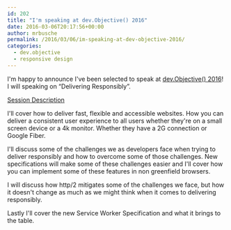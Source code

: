 ```yaml
---
id: 202
title: "I'm speaking at dev.Objective() 2016"
date: 2016-03-06T20:17:56+00:00
author: mrbusche
permalink: /2016/03/06/im-speaking-at-dev-objective-2016/
categories:
  - dev.objective
  - responsive design
---
```


I'm happy to announce I've been selected to speak at <a href="https://devobjective.com" target="_blank">dev.Objective() 2016</a>! I will speaking on &#8220;Delivering Responsibly&#8221;.

<span style="text-decoration: underline;">Session Description</span>

I'll cover how to deliver fast, flexible and accessible websites. How you can deliver a consistent user experience to all users whether they're on a small screen device or a 4k monitor. Whether they have a 2G connection or Google Fiber.

I'll discuss some of the challenges we as developers face when trying to deliver responsibly and how to overcome some of those challenges. New specifications will make some of these challenges easier and I'll cover how you can implement some of these features in non greenfield browsers.

I will discuss how http/2 mitigates some of the challenges we face, but how it doesn't change as much as we might think when it comes to delivering responsibly.

Lastly I'll cover the new Service Worker Specification and what it brings to the table.
